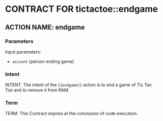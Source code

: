 # CONTRACT FOR tictactoe::endgame

## ACTION NAME: endgame

### Parameters
Input parameters:

* `account` (person ending game)

### Intent
INTENT. The intent of the `{{endgame}}` action is to end a game of Tic Tac Toe and to remove it from RAM.

### Term
TERM. This Contract expires at the conclusion of code execution.
